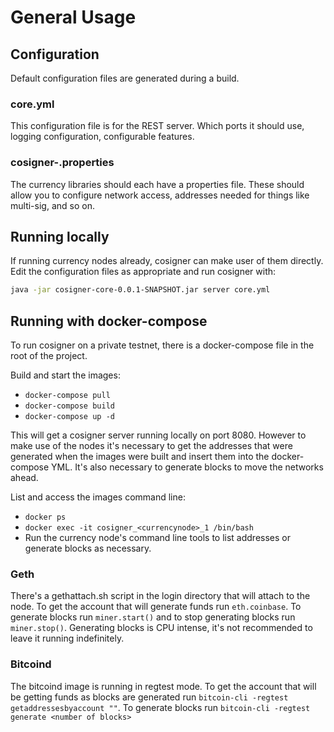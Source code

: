 # General Usage

## Configuration

Default configuration files are generated during a build. 

### core.yml

This configuration file is for the REST server. Which ports it should use, logging configuration, configurable features. 

### cosigner-<currency>.properties

The currency libraries should each have a properties file. These should allow you to configure network access, addresses needed for things like multi-sig, and so on. 

## Running locally

If running currency nodes already, cosigner can make user of them directly. Edit the configuration files as appropriate and run cosigner with:
```bash
java -jar cosigner-core-0.0.1-SNAPSHOT.jar server core.yml
```

## Running with docker-compose

To run cosigner on a private testnet, there is a docker-compose file in the root of the project. 

Build and start the images:
- `docker-compose pull`
- `docker-compose build`
- `docker-compose up -d`

This will get a cosigner server running locally on port 8080. However to make use of the nodes it's necessary to get the addresses that were generated when the images were built and insert them into the docker-compose YML. It's also necessary to generate blocks to move the networks ahead.

List and access the images command line:
- `docker ps`
- `docker exec -it cosigner_<currencynode>_1 /bin/bash`
- Run the currency node's command line tools to list addresses or generate blocks as necessary.

### Geth

There's a gethattach.sh script in the login directory that will attach to the node. To get the account that will generate funds run `eth.coinbase`. To generate blocks run `miner.start()` and to stop generating blocks run `miner.stop()`. Generating blocks is CPU intense, it's not recommended to leave it running indefinitely. 

### Bitcoind

The bitcoind image is running in regtest mode. To get the account that will be getting funds as blocks are generated run `bitcoin-cli -regtest getaddressesbyaccount ""`. To generate blocks run `bitcoin-cli -regtest generate <number of blocks>`
